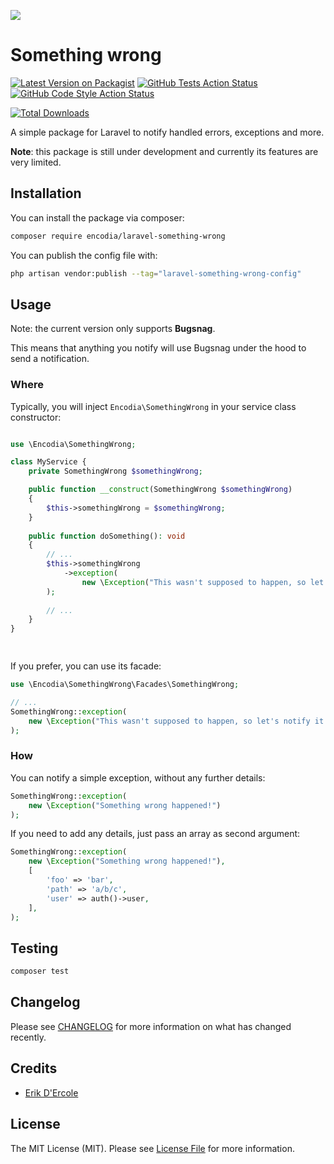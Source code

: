 [<img src="https://github-ads.s3.eu-central-1.amazonaws.com/support-ukraine.svg?t=1" />](https://supportukrainenow.org)

# Something wrong

[![Latest Version on Packagist](https://img.shields.io/packagist/v/encodia/laravel-something-wrong.svg?style=flat-square)](https://packagist.org/packages/encodia/laravel-something-wrong)
[![GitHub Tests Action Status](https://img.shields.io/github/actions/workflow/status/encodia/laravel-something-wrong/run-tests.yml?branch=main&label=tests&style=flat-square)](https://github.com/encodia/laravel-something-wrong/actions/workflows/run-tests.yml)
[![GitHub Code Style Action Status](https://img.shields.io/github/actions/workflow/status/encodia/laravel-something-wrong/php-cs-fixer.yml?branch=main&label=code%20style&style=flat-square)](https://github.com/encodia/laravel-something-wrong/actions/workflows/php-cs-fixer.yml)

[![Total Downloads](https://img.shields.io/packagist/dt/encodia/laravel-something-wrong.svg?style=flat-square)](https://packagist.org/packages/encodia/laravel-something-wrong)

A simple package for Laravel to notify handled errors, exceptions and more.

**Note**: this package is still under development and currently its features are very limited.

## Installation

You can install the package via composer:

```bash
composer require encodia/laravel-something-wrong
```

You can publish the config file with:

```bash
php artisan vendor:publish --tag="laravel-something-wrong-config"
```

## Usage

Note: the current version only supports **Bugsnag**.

This means that anything you notify will use Bugsnag under the hood to send
a notification.

### Where

Typically, you will inject `Encodia\SomethingWrong` in your service class constructor:

```php

use \Encodia\SomethingWrong;

class MyService {
    private SomethingWrong $somethingWrong;

    public function __construct(SomethingWrong $somethingWrong)
    {        
        $this->somethingWrong = $somethingWrong;
    }
    
    public function doSomething(): void
    {
        // ...
        $this->somethingWrong
            ->exception(
                new \Exception("This wasn't supposed to happen, so let's notify it!")
        );
        
        // ...        
    }
}

    
```

If you prefer, you can use its facade:

```php
use \Encodia\SomethingWrong\Facades\SomethingWrong;

// ...
SomethingWrong::exception(
    new \Exception("This wasn't supposed to happen, so let's notify it!")
);

```

### How

You can notify a simple exception, without any further details:

```php
SomethingWrong::exception(
    new \Exception("Something wrong happened!")
);

```

If you need to add any details, just pass an array as second argument:

```php
SomethingWrong::exception(
    new \Exception("Something wrong happened!"),
    [
        'foo' => 'bar',
        'path' => 'a/b/c',
        'user' => auth()->user,
    ],
);
```

## Testing

```bash
composer test
```

## Changelog

Please see [CHANGELOG](CHANGELOG.md) for more information on what has changed recently.

## Credits

- [Erik D'Ercole](https://github.com/eleftrik)

## License

The MIT License (MIT). Please see [License File](LICENSE.md) for more information.
